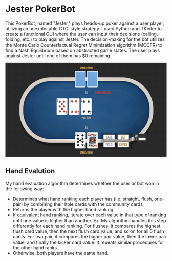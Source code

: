 # Jester PokerBot

This PokerBot, named "Jester," plays heads-up poker against a user player, utilizing an unexploitable GTO-style strategy. I used Python and TKinter to create a functional GUI where the user can input their decisions (calling, folding, etc.) to play against Jester. The decision-making for the bot utilizes the Monte Carlo Counterfactual Regret Minimization algorithm (MCCFR) to find a Nash Equilibrium based on abstracted game states. The user plays against Jester until one of them has $0 remaining.

![Alt text](git_pic.png)

## Hand Evalution

My hand evaluation algorithm determines whether the user or bot won in the following way:
- Determines what hand ranking each player has (i.e. straight, flush, one-pair) by combining their hole cards with the community cards
- Returns the player with the higher hand ranking
- If equivalent hand ranking, iterate over each value in that type of ranking until one value is higher than another.
  Ex. My algorithm handles this step differently for each hand ranking. For flushes, it compares the highest flush card value, then the next flush card value, and so on for all 5 flush cards. For two pair, it compares the higher pair value, then the lower pair value, and finally the kicker card value. It repeats similar procedures for the other hand ranks.
- Otherwise, both players have the same hand.
